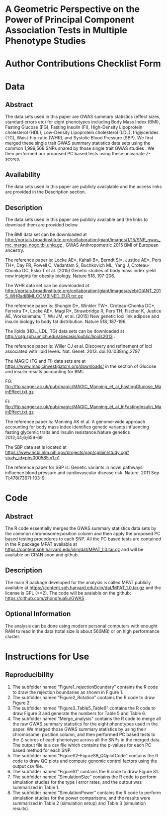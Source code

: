 # A Geometric Perspective on the Power of Principal Component Association Tests in Multiple Phenotype Studies

# Author Contributions Checklist Form

# Data

## Abstract
The data sets used in this paper are GWAS summary statistics (effect sizes, standard errors etc)
for eight phenotypes including Body Mass Index (BMI), Fasting Glucose (FG), Fasting Insulin
(FI), High-Density Lipoprotein cholesterol (HDL), Low-Density Lipoprotein cholesterol (LDL),
triglycerides (TG), Waist-hip-ratio (WHR), and Systolic Blood Pressure (SBP). We first merged
these single trait GWAS summary statistics data sets using the common 1,999,568 SNPs
shared by those single trait GWAS studies . We then performed our proposed PC based tests
using these univariate Z-scores.

## Availability
The data sets used in this paper are publicly availalable and the access links are provided in the
Description section.

## Description
The data sets used in this paper are publicly available and the links to download them are
provided below.

The BMI data set can be downloaded at
http://portals.broadinstitute.org/collaboration/giant/images/1/15/SNP_gwas_mc_merge_nogc.tbl.uniq.gz , GWAS Anthropometric 2015 BMI of European ancestry.

The reference paper is: Locke AE*, Kahali B*, Berndt SI*, Justice AE*, Pers TH*, Day FR,
Powell C, Vedantam S, Buchkovich ML, Yang J, Croteau-Chonka DC, Esko T et al. (2015)
Genetic studies of body mass index yield new insights for obesity biology. Nature 518, 197-206.

The WHR data set can be downloaded at
http://portals.broadinstitute.org/collaboration/giant/images/e/eb/GIANT_2015_WHRadjBMI_COMBINED_EUR.txt.gz

The reference paper is: Shungin D*, Winkler TW*, Croteau-Chonka DC*, Ferreira T*, Locke AE*,
Magi R*, Strawbridge R, Pers TH, Fischer K, Justice AE, Workalemahu T, Wu JM, et al. (2015)
New genetic loci link adipose and insulin biology to body fat distribution. Nature 518, 187-196.

The lipids (HDL, LDL, TG) data sets can be downloaded at
http://csg.sph.umich.edu/abecasis/public/lipids2013 .

The reference paper is: Willer CJ et al. Discovery and refinement of loci associated with lipid
levels. Nat. Genet. 2013. doi:10.1038/ng.2797

The MAGIC (FG and FI) data sets are at https://www.magicinvestigators.org/downloads/ in
the section of Glucose and insulin results accounting for BMI:

FG:
ftp://ftp.sanger.ac.uk/pub/magic/MAGIC_Manning_et_al_FastingGlucose_MainEffect.txt.gz

FI:
ftp://ftp.sanger.ac.uk/pub/magic/MAGIC_Manning_et_al_lnFastingInsulin_MainEffect.txt.gz

The reference paper is: Manning AK et al. A genome-wide approach accounting for body mass
index identifies genetic variants influencing fasting glycemic traits and insulin resistance.Nature
genetics 2012;44;6;659-69

The SBP data set is located at https://www.ncbi.nlm.nih.gov/projects/gap/cgibin/study.cgi?study_id=phs000585.v1.p1

The reference paper for SBP is:
Genetic variants in novel pathways influence blood pressure and cardiovascular disease risk.
Nature. 2011 Sep 11;478(7367):103-9.

# Code

## Abstract
The R code essentially merges the GWAS summary statistics data sets by the common
chromosome:position column and then apply the proposed PC based testing procedures to
each SNP. All the PC based tests are contained in the R package MPAT available at
https://content.sph.harvard.edu/xlin/dat/MPAT_1.0.tar.gz and will be available on CRAN
soon and github.

## Description
The main R package developed for the analysis is called MPAT publicly available at
https://content.sph.harvard.edu/xlin/dat/MPAT_1.0.tar.gz and the license is GPL (>=2).
The code will be avaiable on the github: https://github.com/zhonghualiu/GWAS .

## Optional Information 

The analysis can be done using modern personal computers with enought RAM to read in the
data (total size is about 560MB) or on high performance cluster.

# Instructions for Use

## Reproducibility

1. The subfolder named “Figure1_rejectionBoundary” contains the R code to draw
the rejection boundaries as shown in Figure 1.
2. The subfolder named “Figure2_Rotation” contains the R code to draw Figure 2.
3. The subfolder named “Figure3_Table5_Table6” contains the R code to draw
Figure 3 and generate the numbers for Table 5 and Table 6.
4. The subfolder named “Merge_analysis” contains the R code to merge all the raw
GWAS summary statistics for the eight phenotypes used in the paper. We merged
those GWAS summary statistics by using their chromosome: position column, and then
performed PC based tests to the Z-scores of each phenotype across all the SNPs in the
merged data. The output file is a csv file which contains the p-values for each PC based
method for each SNP.
5. The subfolder named “FigureS2-FigureS8_QQplotCode” contains the R code to
draw QQ plots and compute genomic control factors using the output csv file.
6. The subfolder named “FigureS1” contains the R code to draw Figure S1.
7. The subfolder named “SimulationSize” contains the R code to perform simulation
studies for the type I error rates, and the output was summarized in Table 1.
8. The subfolder named “SimulationPower” contains the R code to perform
simulation studies for the power comparisons, and the results were summarized in
Table 2 (simulation setup) and Table 3 (simulation results).
